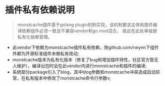 插件私有依赖说明
================

> monstcache插件基于golang plugin机制实现，该机制要求主体和插件编译依赖组件必须一致且不兼容vendor和go mod混合，
> 故此在此处单独做私有化依赖管理。

- 此vendor下依赖为monstcache插件私有依赖，除github.com/rwynn下组件外都为开源标准组件未做私有改动;
- monstcache版本为私有化版本（修复了bug和增加插件特性，社区官方暂无人维护），编译出包时会在此vendor内进行monstcache和插件的编译;
- 系统部分package引入了blog，其中blog参数和monstcache冲突造成启动异常，在私有版本中修改了monstcache命令行参数v;
